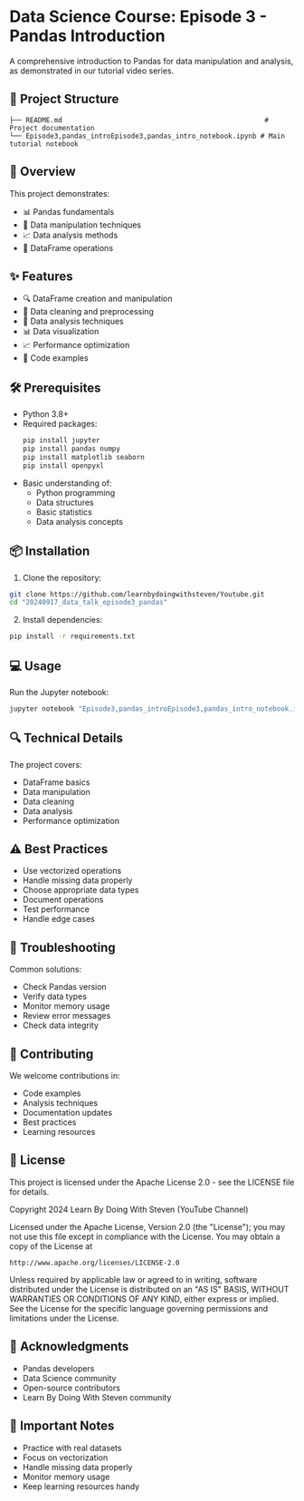 # Data Science Course: Episode 3 - Pandas Introduction

A comprehensive introduction to Pandas for data manipulation and analysis, as demonstrated in our tutorial video series.

## 📁 Project Structure
```
├── README.md                                                  # Project documentation
└── Episode3,pandas_introEpisode3,pandas_intro_notebook.ipynb # Main tutorial notebook
```

## 🌟 Overview
This project demonstrates:
- 📊 Pandas fundamentals
- 🔄 Data manipulation techniques
- 📈 Data analysis methods
- 📑 DataFrame operations

## ✨ Features
- 🔍 DataFrame creation and manipulation
- 📝 Data cleaning and preprocessing
- 🎯 Data analysis techniques
- 📊 Data visualization
- 📈 Performance optimization
- 📑 Code examples

## 🛠️ Prerequisites
- Python 3.8+
- Required packages:
  ```bash
  pip install jupyter
  pip install pandas numpy
  pip install matplotlib seaborn
  pip install openpyxl
  ```
- Basic understanding of:
  - Python programming
  - Data structures
  - Basic statistics
  - Data analysis concepts

## 📦 Installation
1. Clone the repository:
```bash
git clone https://github.com/learnbydoingwithsteven/Youtube.git
cd "20240917_data_talk_episode3_pandas"
```

2. Install dependencies:
```bash
pip install -r requirements.txt
```

## 💻 Usage
Run the Jupyter notebook:
```bash
jupyter notebook "Episode3,pandas_introEpisode3,pandas_intro_notebook.ipynb"
```

## 🔍 Technical Details
The project covers:
- DataFrame basics
- Data manipulation
- Data cleaning
- Data analysis
- Performance optimization

## ⚠️ Best Practices
- Use vectorized operations
- Handle missing data properly
- Choose appropriate data types
- Document operations
- Test performance
- Handle edge cases

## 🔧 Troubleshooting
Common solutions:
- Check Pandas version
- Verify data types
- Monitor memory usage
- Review error messages
- Check data integrity

## 🤝 Contributing
We welcome contributions in:
- Code examples
- Analysis techniques
- Documentation updates
- Best practices
- Learning resources

## 📜 License
This project is licensed under the Apache License 2.0 - see the LICENSE file for details.

Copyright 2024 Learn By Doing With Steven (YouTube Channel)

Licensed under the Apache License, Version 2.0 (the "License");
you may not use this file except in compliance with the License.
You may obtain a copy of the License at

    http://www.apache.org/licenses/LICENSE-2.0

Unless required by applicable law or agreed to in writing, software
distributed under the License is distributed on an "AS IS" BASIS,
WITHOUT WARRANTIES OR CONDITIONS OF ANY KIND, either express or implied.
See the License for the specific language governing permissions and
limitations under the License.

## 🙏 Acknowledgments
- Pandas developers
- Data Science community
- Open-source contributors
- Learn By Doing With Steven community

## 📌 Important Notes
- Practice with real datasets
- Focus on vectorization
- Handle missing data properly
- Monitor memory usage
- Keep learning resources handy
